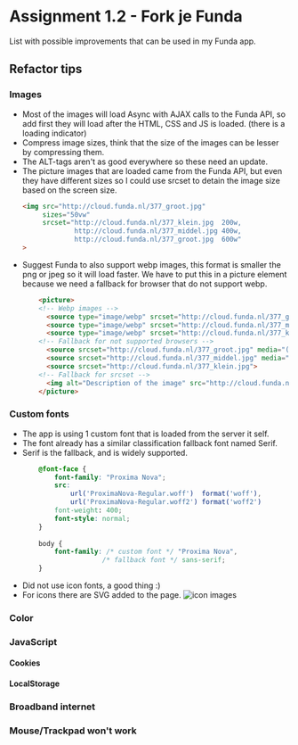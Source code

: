 # Assignment 1.2 - Fork je Funda
List with possible improvements that can be used in my Funda app.

## Refactor tips

### Images
*   Most of the images will load Async with AJAX calls to the Funda API, so add first they will load after the HTML, CSS and JS is loaded. (there is a loading indicator)
*   Compress image sizes, think that the size of the images can be lesser by compressing them.
*   The ALT-tags aren't as good everywhere so these need an update.
*   The picture images that are loaded came from the Funda API, but even they have different sizes so I could use srcset to detain the image size based on the screen size.
    ```html
    <img src="http://cloud.funda.nl/377_groot.jpg" 
         sizes="50vw"
         srcset="http://cloud.funda.nl/377_klein.jpg  200w,
                 http://cloud.funda.nl/377_middel.jpg 400w,
                 http://cloud.funda.nl/377_groot.jpg  600w"
    >
    ```
*   Suggest Funda to also support webp images, this format is smaller the png or jpeg so it will load faster. We have to put this in a picture element because we need a fallback for browser that do not support webp.
    ```html
        <picture>
        <!-- Webp images -->
          <source type="image/webp" srcset="http://cloud.funda.nl/377_groot.webp" media="(min-width: 640px)">
          <source type="image/webp" srcset="http://cloud.funda.nl/377_middel.webp" media="(min-width: 320px)">
          <source type="image/webp" srcset="http://cloud.funda.nl/377_klein.webp">
        <!-- Fallback for not supported browsers -->
          <source srcset="http://cloud.funda.nl/377_groot.jpg" media="(min-width: 640px)">
          <source srcset="http://cloud.funda.nl/377_middel.jpg" media="(min-width: 320px)">
          <source srcset="http://cloud.funda.nl/377_klein.jpg">
        <!-- Fallback for srcset -->
          <img alt="Description of the image" src="http://cloud.funda.nl/377_groot.jpg">
        </picture>
    ```

### Custom fonts
*   The app is using 1 custom font that is loaded from the server it self.
*   The font already has a similar classification fallback font named Serif.
*   Serif is the fallback, and is widely supported.
    ```css
        @font-face {
            font-family: "Proxima Nova";
            src: 
                url('ProximaNova-Regular.woff')  format('woff'),
                url('ProximaNova-Regular.woff2') format('woff2')
            font-weight: 400;
            font-style: normal;
        }
        
        body {
            font-family: /* custom font */ "Proxima Nova", 
                        /* fallback font */ sans-serif;
        }
    ```
*   Did not use icon fonts, a good thing :)
*   For icons there are SVG added to the page.
    ![icon images](https://github.com/TimoVerkroost/minor-browser-technologies/blob/master/1.2-assignment-fork-je-funda/images/icon-svg.png "Icon images")

### Color

### JavaScript

#### Cookies

#### LocalStorage

### Broadband internet

### Mouse/Trackpad won't work
